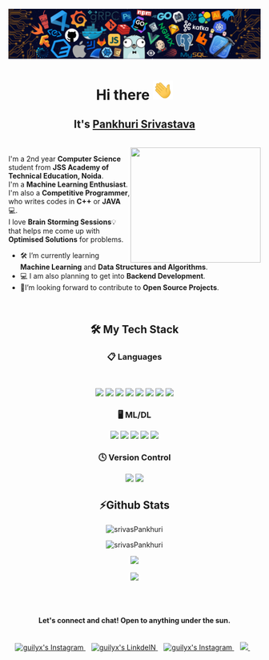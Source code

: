 <p><img src="https://raw.githubusercontent.com/MananJain2002/MananJain2002/main/images/github-banner.png"></p>

<h1 align="center">Hi there <img src="https://raw.githubusercontent.com/ABSphreak/ABSphreak/master/gifs/Hi.gif" width="40px"></h1>
<h2 align="center"> It's <a  href="https://www.linkedin.com/in/pankhuri-srivastava-2001/"> Pankhuri Srivastava</a></h2>
<br>

<img align="right" src="https://miro.medium.com/max/1400/0*K2WLMTExLyida7OR.gif" width="260" height="230">

I'm a 2nd year **Computer Science** student from **JSS Academy of Technical Education, Noida**.<br> 
I'm a **Machine Learning Enthusiast**.<br>
I'm also a **Competitive Programmer**, who writes codes in **C++** or **JAVA** 💻.<br>
I love **Brain Storming Sessions**💡 that helps me come up with **Optimised Solutions** for problems. 

- 🛠 I’m currently learning **Machine Learning** and **Data Structures and Algorithms**.
- 💻 I am also planning to get into **Backend Development**.
- 💬I’m looking forward to contribute to **Open Source Projects**.

<br>
<h2 align="center">🛠 My Tech Stack</h2>
<h3 align="center">📋 Languages </h3>
<br>
<p align="center"><img src="https://img.shields.io/badge/python-3670A0?style=for-the-badge&logo=python&logoColor=ffdd54"> <img src="https://img.shields.io/badge/C%2B%2B-00599C?style=for-the-badge&logo=c%2B%2B&logoColor=white"/> <img src="https://img.shields.io/badge/Java-ED8B00?style=for-the-badge&logo=java&logoColor=white/"> <img src="https://img.shields.io/badge/C-00599C?style=for-the-badge&logo=c&logoColor=white"/>  <img src="https://img.shields.io/badge/HTML5-E34F26?style=for-the-badge&logo=html5&logoColor=white"/> <img src="https://img.shields.io/badge/CSS-239120?&style=for-the-badge&logo=css3&logoColor=white"/> <img src="https://img.shields.io/badge/JavaScript-F7DF1E?style=for-the-badge&logo=javascript&logoColor=black"/>  <img src="https://img.shields.io/badge/Markdown-000000?style=for-the-badge&logo=markdown&logoColor=white"/> 
</p>
<h3 align="center">🖥️ ML/DL </h3>
<p align="center">
<img src="https://img.shields.io/badge/numpy-%23013243.svg?style=for-the-badge&logo=numpy&logoColor=white"> <img src="https://img.shields.io/badge/pandas-%23150458.svg?style=for-the-badge&logo=pandas&logoColor=white"> <img src="https://img.shields.io/badge/scikit--learn-%23F7931E.svg?style=for-the-badge&logo=scikit-learn&logoColor=white"> <img src="https://img.shields.io/badge/TensorFlow-%23FF6F00.svg?style=for-the-badge&logo=TensorFlow&logoColor=white"> <img src="https://img.shields.io/badge/Keras-%23D00000.svg?style=for-the-badge&logo=Keras&logoColor=white">
</p>
<h3 align="center">🕓 Version Control </h3>
<p align="center">
<img src="https://img.shields.io/badge/git-%23F05033.svg?style=for-the-badge&logo=git&logoColor=white"> <img src="https://img.shields.io/badge/github-%23121011.svg?style=for-the-badge&logo=github&logoColor=white">
</p>
<h2 align="center">⚡Github Stats</h2>
<p align="center">
  <img align="center" src="https://github-readme-stats.vercel.app/api?username=srivasPankhuri&show_icons=true&hide=issues&count_private=true&theme=radical" alt="srivasPankhuri" />
</p>

<p align="center">
  <img src="https://github-readme-stats.vercel.app/api/top-langs/?username=srivasPankhuri&layout=compact&langs_count=10&count_private=true&theme=radical" alt="srivasPankhuri" />
</p>

<p align="center">
  <img src="http://github-readme-streak-stats.herokuapp.com?user=srivasPankhuri&theme=radical" />
</p>
<p align="center">
  <img src ="https://komarev.com/ghpvc/?username=srivasPankhuri&style=plastic&color=f72585"/>
</p>
<!-- <a href="https://github.com/srivasPankhuri/github-readme-activity-graph"><img alt="Pankhuri Srivastava's Activity Graph" src="https://activity-graph.herokuapp.com/graph?username=srivasPankhuri&bg_color=0D1117&point=FFFFFF&hide_border=true&color=f72585&line=f72585" /></a> -->

<br><br>

<p align="center">
  <h4 align="center">Let's connect and chat! Open to anything under the sun.</h4>


  
  <p align="center">
<br/>
<a href="https://twitter.com/Pankhur11" alt="Twitter">
  <img alt="guilyx's Instagram" width="30px" src="https://user-images.githubusercontent.com/60147732/151752017-e83f8422-77ce-447a-a51f-74d676e22c17.png" />
</a>&nbsp;&nbsp;
<a href="https://www.linkedin.com/in/pankhuri-srivastava-2001/" alt="Linkedin">
  <img alt="guilyx's LinkdeIN" width="30px" src="https://user-images.githubusercontent.com/57393186/151711211-5c29f763-d28a-4b7a-a741-1f8c0dd2fe0e.png" />
</a>&nbsp;&nbsp;
<a href="https://www.instagram.com/__pankhuri__11/">
  <img alt="guilyx's Instagram" width="30px" src="https://user-images.githubusercontent.com/57393186/151711168-f5cc60d2-c486-46f1-bc23-c740b719d80d.png" />
</a>&nbsp;&nbsp;
<a href="mailto:pankh11pantomath@gmail.com" alt="Contact me">
  <img src="https://raw.githubusercontent.com/jayehernandez/jayehernandez/3f5402efef9a0ae89211a6e04609558e862ca616/readme/mail-fill.svg" width="30px">
</a>&nbsp;&nbsp;
 
</p>


